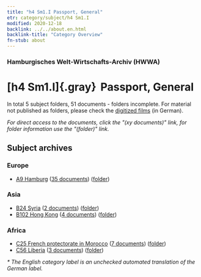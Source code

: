 ```yaml
---
title: "h4 Sm1.I Passport, General"
etr: category/subject/h4 Sm1.I
modified: 2020-12-18
backlink: ../../about.en.html
backlink-title: "Category Overview"
fn-stub: about
---
```


### Hamburgisches Welt-Wirtschafts-Archiv (HWWA)
# [h4 Sm1.I]{.gray}&#8201; Passport, General&#160; 





In total 5 subject folders, 51 documents - folders incomplete.
For material not published as folders, please check the [digitized films](/film/h1_sh) (in German).

_For direct access to the documents, click the "(xy documents)" link, for folder information use the "(folder)" link._

## Subject archives



### Europe

- [A9 Hamburg](../../../geo/about.en.html#A9) (<a href="https://dfg-viewer.de/show/?tx_dlf[id]=https://pm20.zbw.eu/mets/sh/1409xx/140905/1446xx/144667/public.mets.en.xml" target="_blank">35 documents</a>) ([folder](http://purl.org/pressemappe20/folder/sh/140905,144667))

### Asia

- [B24 Syria](../../../geo/about.en.html#B24) (<a href="https://dfg-viewer.de/show/?tx_dlf[id]=https://pm20.zbw.eu/mets/sh/1411xx/141114/1446xx/144667/public.mets.en.xml" target="_blank">2 documents</a>) ([folder](http://purl.org/pressemappe20/folder/sh/141114,144667))
- [B102 Hong Kong](../../../geo/about.en.html#B102) (<a href="https://dfg-viewer.de/show/?tx_dlf[id]=https://pm20.zbw.eu/mets/sh/1412xx/141268/1446xx/144667/public.mets.en.xml" target="_blank">4 documents</a>) ([folder](http://purl.org/pressemappe20/folder/sh/141268,144667))

### Africa

- [C25 French protectorate in Morocco](../../../geo/about.en.html#C25) (<a href="https://dfg-viewer.de/show/?tx_dlf[id]=https://pm20.zbw.eu/mets/sh/1413xx/141358/1446xx/144667/public.mets.en.xml" target="_blank">7 documents</a>) ([folder](http://purl.org/pressemappe20/folder/sh/141358,144667))
- [C56 Liberia](../../../geo/about.en.html#C56) (<a href="https://dfg-viewer.de/show/?tx_dlf[id]=https://pm20.zbw.eu/mets/sh/1414xx/141405/1446xx/144667/public.mets.en.xml" target="_blank">3 documents</a>) ([folder](http://purl.org/pressemappe20/folder/sh/141405,144667))


_* The English category label is an unchecked automated translation of the German label._

